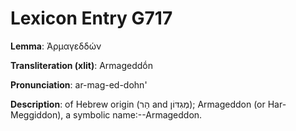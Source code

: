 # Lexicon Entry G717

**Lemma**: Ἀρμαγεδδών

**Transliteration (xlit)**: Armageddṓn

**Pronunciation**: ar-mag-ed-dohn'

**Description**:
of Hebrew origin (הַר and מְגִדּוֹן); Armageddon (or Har-Meggiddon), a symbolic name:--Armageddon.
